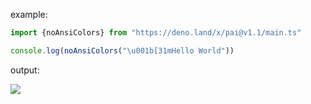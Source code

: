 example:

```ts
import {noAnsiColors} from "https://deno.land/x/pai@v1.1/main.ts"

console.log(noAnsiColors("\u001b[31mHello World"))
```

output:

<img src="https://cdn.discordapp.com/attachments/851972919134650393/868085424206274560/unknown.png"/>
